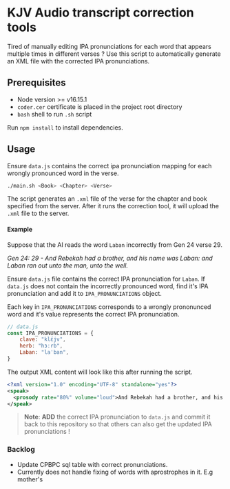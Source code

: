 # KJV Audio transcript correction tools

Tired of manually editing IPA pronunciations for each word that appears multiple times in different verses ? Use this script to automatically generate an XML file with the corrected IPA pronunciations.

## Prerequisites
- Node version >= v16.15.1
- `coder.cer` certificate is placed in the project root directory
- `bash` shell to run `.sh` script

Run `npm install` to install dependencies.

## Usage
Ensure `data.js` contains the correct ipa pronunciation mapping for each wrongly pronounced word in the verse.


```bash
./main.sh <Book> <Chapter> <Verse>
```

The script generates an `.xml` file of the verse for the chapter and book specified from the server. After it runs the correction tool, it will upload the `.xml` file to the server.

#### Example
Suppose that the AI reads the word `Laban` incorrectly from Gen 24 verse 29. 

_Gen 24: 29 - And Rebekah had a brother, and his name was Laban: and Laban ran out unto the man, unto the well._


Ensure `data.js` file contains the correct IPA pronunciation for `Laban`. If `data.js` does not contain the incorrectly pronounced word, find it's IPA pronunciation and add it to `IPA_PRONUNCIATIONS` object. 

Each key in `IPA_PRONUNCIATIONS` corresponds to a wrongly prononunced word and it's value represents the correct IPA pronunciation.


```javascript
// data.js
const IPA_PRONUNCIATIONS = {
    clave: "klɛ́jv",
    herb: "hɜːrb",
    Laban: "laˈban",
}
```

The output XML content will look like this after running the script.

```XML
<?xml version="1.0" encoding="UTF-8" standalone="yes"?>
<speak>
  <prosody rate="80%" volume="loud">And Rebekah had a brother, and his name was <phoneme alphabet='ipa' ph="laˈban">Laban</phoneme>: and <phoneme alphabet='ipa' ph="laˈban">Laban</phoneme> ran out unto the man, unto the well.</prosody>
</speak>
```

> __Note__: **ADD** the correct IPA pronunciation to `data.js` and commit it back to this repository so that others can also get the updated IPA pronunciations !

### Backlog
- Update CPBPC sql table with correct pronunciations.
- Currently does not handle fixing of words with aprostrophes in it. E.g mother's